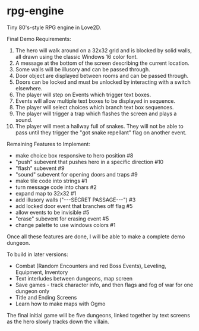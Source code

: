 # rpg-engine
Tiny 80's-style RPG engine in Love2D.

 
Final Demo Requirements:
  1) The hero will walk around on a 32x32 grid and is blocked by solid walls, all drawn using the classic Windows 16 color font.
  2) A message at the bottom of the screen describing the current location.
  3) Some walls will be illusory and can be passed through.
  4) Door object are displayed between rooms and can be passed through.
  5) Doors can be locked and must be unlocked by interacting with a switch elsewhere.
  6) The player will step on Events which trigger text boxes.
  7) Events will allow multiple text boxes to be displayed in sequence.
  8) The player will select choices which branch text box sequences.
  9) The player will trigger a trap which flashes the screen and plays a sound.
 10) The player will meet a hallway full of snakes. They will not be able to pass until they trigger the "got snake repellant" flag on another event.
  
  
Remaining Features to Implement:
- make choice box responsive to hero position #8
- "push" subevent that pushes hero in a specific direction #10
- "flash" subevent #9
- "sound" subevent for opening doors and traps #9
- make tile code into strings #1
- turn message code into chars #2
- expand map to 32x32 #1
- add illusory walls ("---SECRET PASSAGE---") #3
- add locked door event that branches off flag #5
- allow events to be invisible #5
- "erase" subevent for erasing event #5
- change palette to use windows colors #1
  
Once all these features are done, I will be able to make a complete demo dungeon.

To build in later versions: 
- Combat (Random Encounters and red Boss Events), Leveling, Equipment, Inventory
- Text interludes between dungeons, map screen
- Save games - track character info, and then flags and fog of war for one dungeon only
- Title and Ending Screens
- Learn how to make maps with Ogmo

The final initial game will be five dungeons, linked together by text screens as the hero slowly tracks down the villain. 